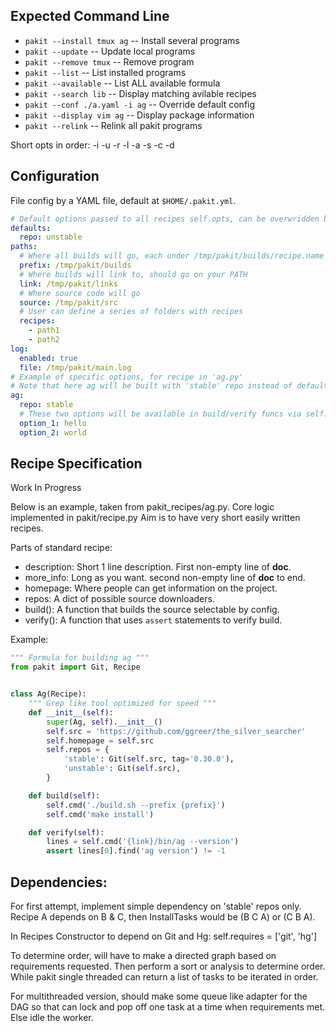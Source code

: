 ## Expected Command Line

* `pakit --install tmux ag`       -- Install several programs
* `pakit --update`                -- Update local programs
* `pakit --remove tmux`           -- Remove program
* `pakit --list`                  -- List installed programs
* `pakit --available`             -- List ALL available formula
* `pakit --search lib`            -- Display matching avilable recipes
* `pakit --conf ./a.yaml -i ag`   -- Override default config
* `pakit --display vim ag`        -- Display package information
* `pakit --relink`                -- Relink all pakit programs

Short opts in order: -i -u -r -l -a -s -c -d

## Configuration

File config by a YAML file, default at `$HOME/.pakit.yml`.

```yaml
# Default options passed to all recipes self.opts, can be overwridden by specific opts.
defaults:
  repo: unstable
paths:
  # Where all builds will go, each under /tmp/pakit/builds/recipe.name folder
  prefix: /tmp/pakit/builds
  # Where builds will link to, should go on your PATH
  link: /tmp/pakit/links
  # Where source code will go
  source: /tmp/pakit/src
  # User can define a series of folders with recipes
  recipes:
    - path1
    - path2
log:
  enabled: true
  file: /tmp/pakit/main.log
# Example of specific options, for recipe in 'ag.py'
# Note that here ag will be built with 'stable' repo instead of default.
ag:
  repo: stable
  # These two options will be available in build/verify funcs via self.opts.
  option_1: hello
  option_2: world
```

## Recipe Specification

Work In Progress

Below is an example, taken from pakit_recipes/ag.py.
Core logic implemented in pakit/recipe.py
Aim is to have very short easily written recipes.

Parts of standard recipe:
* description: Short 1 line description. First non-empty line of __doc__.
* more_info: Long as you want. second non-empty line of __doc__ to end.
* homepage: Where people can get information on the project.
* repos: A dict of possible source downloaders.
* build(): A function that builds the source selectable by config.
* verify(): A function that uses `assert` statements to verify build.

Example:
```py
""" Formula for building ag """
from pakit import Git, Recipe


class Ag(Recipe):
    """ Grep like tool optimized for speed """
    def __init__(self):
        super(Ag, self).__init__()
        self.src = 'https://github.com/ggreer/the_silver_searcher'
        self.homepage = self.src
        self.repos = {
            'stable': Git(self.src, tag='0.30.0'),
            'unstable': Git(self.src),
        }

    def build(self):
        self.cmd('./build.sh --prefix {prefix}')
        self.cmd('make install')

    def verify(self):
        lines = self.cmd('{link}/bin/ag --version')
        assert lines[0].find('ag version') != -1
```

## Dependencies:

For first attempt, implement simple dependency on 'stable' repos only.
Recipe A depends on B & C, then InstallTasks would be (B C A) or (C B A).

In Recipes Constructor to depend on Git and Hg:
    self.requires = ['git', 'hg']

To determine order, will have to make a directed graph  based on requirements requested.
Then perform a sort or analysis to determine order.
While pakit single threaded can return a list of tasks to be iterated in order.

For multithreaded version, should make some queue like adapter for the DAG so that
can lock and pop off one task at a time when requirements met. Else idle the worker.

